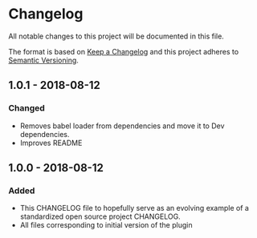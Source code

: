 # Changelog
All notable changes to this project will be documented in this file.

The format is based on [Keep a Changelog](http://keepachangelog.com/en/1.0.0/)
and this project adheres to [Semantic Versioning](http://semver.org/spec/v2.0.0.html).

## 1.0.1 - 2018-08-12
### Changed
- Removes babel loader from dependencies and move it to Dev dependencies.
- Improves README

## 1.0.0 - 2018-08-12
### Added
- This CHANGELOG file to hopefully serve as an evolving example of a
  standardized open source project CHANGELOG.
- All files corresponding to initial version of the plugin